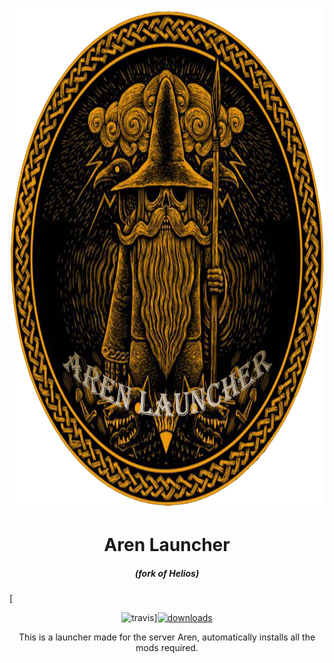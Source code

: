 <p align="center"><img src="./app/assets/images/SealCircle.png" width="800px" height="800px" alt="aventium softworks"></p>

<h1 align="center">Aren Launcher</h1>

<em><h5 align="center">(fork of Helios)</h5></em>

[<p align="center"><img src="https://img.shields.io/travis/dscalzi/HeliosLauncher.svg?style=for-the-badge" alt="travis">][<img src="https://img.shields.io/github/downloads/dscalzi/HeliosLauncher/total.svg?style=for-the-badge" alt="downloads">](https://github.com/ByMoniXX2/ArenLauncher-V2/releases)

<p align="center">This is a launcher made for the server Aren, automatically installs all the mods required.</p>
